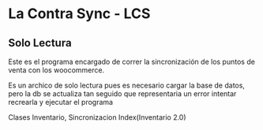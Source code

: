 # La Contra Sync - LCS

## Solo Lectura

Este es el programa encargado de correr la sincronización
de los puntos de venta con los woocommerce.

Es un archico de solo lectura pues es necesario cargar
la base de datos, pero la db se actualiza tan seguido que 
representaria un error intentar recrearla y ejecutar el
programa

Clases Inventario, Sincronizacion Index(Inventario 2.0)